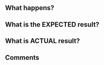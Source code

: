
## What happens?

## What is the EXPECTED result?

## What is ACTUAL result?

## Comments

<!--
*Everybody*: Please submit all PRs to the `dev` branch.
-->
